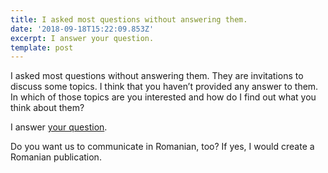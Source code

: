 ```yaml
---
title: I asked most questions without answering them.
date: '2018-09-18T15:22:09.853Z'
excerpt: I answer your question.
template: post
---
```

I asked most questions without answering them. They are invitations to discuss some topics. I think that you haven’t provided any answer to them. In which of those topics are you interested and how do I find out what you think about them?

I answer [your question](https://medium.com/julian-dumitrascu/personal-data-ac962b29a2f3#c6c4).

Do you want us to communicate in Romanian, too? If yes, I would create a Romanian publication.
